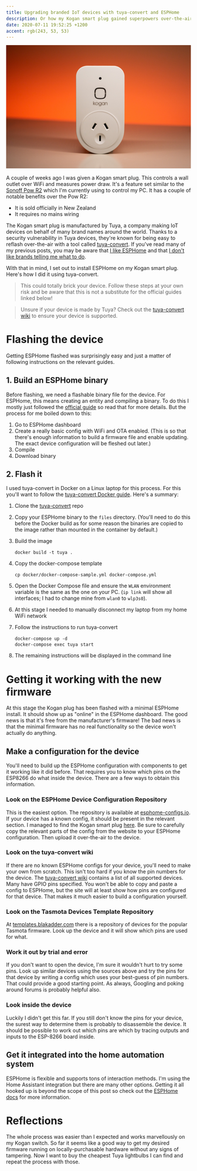 ```yaml
---
title: Upgrading branded IoT devices with tuya-convert and ESPHome
description: Or how my Kogan smart plug gained superpowers over-the-air
date: 2020-07-11 19:52:25 +1200
accent: rgb(243, 53, 53)
---
```


![Kogan smart plug](./DSC07823.jpg)

A couple of weeks ago I was given a Kogan smart plug. This controls a wall outlet over WiFi and measures power draw. It's a feature set similar to the [Sonoff Pow R2][pow-r2] which I'm currently using to control my PC. It has a couple of notable benefits over the Pow R2:

- It is sold officially in New Zealand
- It requires no mains wiring

The Kogan smart plug is manufactured by Tuya, a company making IoT devices on behalf of many brand names around the world. Thanks to a security vulnerability in Tuya devices, they're known for being easy to reflash over-the-air with a tool called [tuya-convert][]. If you've read many of my previous posts, you may be aware that [I like ESPHome](/esphome-button-xiaomi-zigbee/) and that [I don't like brands telling me what to do](/smart-home-architecture/).

With that in mind, I set out to install ESPHome on my Kogan smart plug. Here's how I did it using tuya-convert.

> This could totally brick your device. Follow these steps at your own risk and be aware that this is not a substitute for the official guides linked below!

> Unsure if your device is made by Tuya? Check out the [tuya-convert wiki][] to ensure your device is supported.

# Flashing the device

Getting ESPHome flashed was surprisingly easy and just a matter of following instructions on the relevant guides.

## 1. Build an ESPHome binary

Before flashing, we need a flashable binary file for the device. For ESPHome, this means creating an entity and compiling a binary. To do this I mostly just followed the [official guide](https://esphome-configs.io/guides/tuya-convert/#esphome) so read that for more details. But the process for me boiled down to this:

1.  Go to ESPHome dashboard
1.  Create a really basic config with WiFi and OTA enabled. (This is so that there's enough information to build a firmware file and enable updating. The exact device configuration will be fleshed out later.)
1.  Compile
1.  Download binary

## 2. Flash it

I used tuya-convert in Docker on a Linux laptop for this process. For this you'll want to follow the [tuya-convert Docker guide](https://github.com/ct-Open-Source/tuya-convert#using-docker). Here's a summary:

1.  Clone the [tuya-convert][] repo
1.  Copy your ESPHome binary to the `files` directory. (You'll need to do this before the Docker build as for some reason the binaries are copied to the image rather than mounted in the container by default.)
1.  Build the image

    ```shell
    docker build -t tuya .
    ```

1.  Copy the docker-compose template

    ```shell
    cp docker/docker-compose-sample.yml docker-compose.yml
    ```

1.  Open the Docker Compose file and ensure the `WLAN` environment variable is the same as the one on your PC. (`ip link` will show all interfaces; I had to change mine from `wlan0` to `wlp3s0`).

1.  At this stage I needed to manually disconnect my laptop from my home WiFi network

1.  Follow the instructions to run tuya-convert

    ```shell
    docker-compose up -d
    docker-compose exec tuya start
    ```

1.  The remaining instructions will be displayed in the command line

# Getting it working with the new firmware

At this stage the Kogan plug has been flashed with a minimal ESPHome install. It should show up as "online" in the ESPHome dashboard. The good news is that it's free from the manufacturer's firmware! The bad news is that the minimal firmware has no real functionality so the device won't actually do anything.

## Make a configuration for the device

You'll need to build up the ESPHome configuration with components to get it working like it did before. That requires you to know which pins on the ESP8266 do what inside the device. There are a few ways to obtain this information.

### Look on the ESPHome Device Configuration Repository

This is the easiest option. The repository is available at [esphome-configs.io](https://esphome-configs.io/). If your device has a known config, it should be present in the relevant section. I managed to find the Kogan smart plug [here](https://esphome-configs.io/devices/kogan-smarterhome-smart-plug-with-energy-meter/). Be sure to carefully copy the relevant parts of the config from the website to your ESPHome configuration. Then upload it over-the-air to the device.

### Look on the tuya-convert wiki

If there are no known ESPHome configs for your device, you'll need to make your own from scratch. This isn't too hard if you know the pin numbers for the device. The [tuya-convert wiki][] contains a list of all supported devices. Many have GPIO pins specified. You won't be able to copy and paste a config to ESPHome, but the site will at least show how pins are configured for that device. That makes it much easier to build a configuration yourself.

### Look on the Tasmota Devices Template Repository

At [templates.blakadder.com](https://templates.blakadder.com/index.html) there is a repository of devices for the popular Tasmota firmware. Look up the device and it will show which pins are used for what.

### Work it out by trial and error

If you don't want to open the device, I'm sure it wouldn't hurt to try some pins. Look up similar devices using the sources above and try the pins for that device by writing a config which uses your best-guess of pin numbers. That could provide a good starting point. As always, Googling and poking around forums is probably helpful also.

### Look inside the device

Luckily I didn't get this far. If you still don't know the pins for your device, the surest way to determine them is probably to disassemble the device. It should be possible to work out which pins are which by tracing outputs and inputs to the ESP-8266 board inside.

## Get it integrated into the home automation system

ESPHome is flexible and supports tons of interaction methods. I'm using the Home Assistant integration but there are many other options. Getting it all hooked up is beyond the scope of this post so check out the [ESPHome docs](https://esphome.io/index.html) for more information.

# Reflections

The whole process was easier than I expected and works marvellously on my Kogan switch. So far it seems like a good way to get my desired firmware running on locally-purchasable hardware without any signs of tampering. Now I want to buy the cheapest Tuya lightbulbs I can find and repeat the process with those.

[pow-r2]: https://www.itead.cc/sonoff-pow-r2.html
[tuya-convert]: https://github.com/ct-Open-Source/tuya-convert
[tuya-convert wiki]: https://github.com/ct-Open-Source/tuya-convert/wiki
